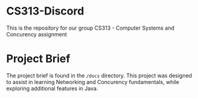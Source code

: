 # CS313-Discord

This is the repository for our group CS313 - Computer Systems and Concurency assignment

# Project Brief

The project brief is found in the ```/docs``` directory. This project was designed to assist in learning Networking and Concurency fundamentals, while exploring additional features in Java.
